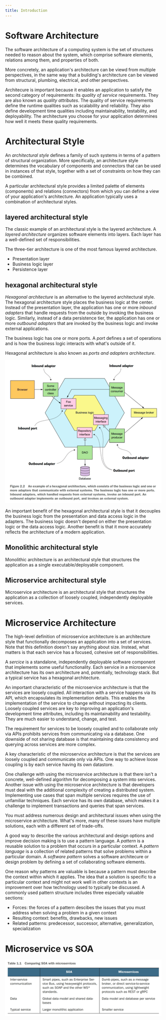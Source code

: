 ```yaml
---
title: Introduction
---
```


# Software Architecture
The software architecture of a computing system is the set of structures needed to reason about the system, which comprise software elements, relations among them, and properties of both.

More concretely, an application's architecture can be viewd from multiple perspectives, in the same way that a building's architecture can be viewed from structural, plumbing, electrical, and other perspectives.

Architecure is important because it enables an application to satisfy the second category of requirements: its *quality of service* requirements. They are also known as *quality attributes*. The quality of service requirements define the runtime qualities such as scalability and reliability. They also define development time qualities including maintainability, testability, and deployability. The architecture you choose for your application determines how well it meets these quality requirements.

# Architectural Style
An *architectural style* defines a family of such systems in terms of a pattern of structural organization. More specifically, an architecture style determines the vocabulary of components and connectors that can be used in instances of that style, together with a set of constraints on how they can be combined.

A particular architectural style provides a limited palette of elements (components) and relations (connectors) from which you can define a view of your application's architecture. An application typically uses a combination of architectural styles.

## layered architectural style
The classic example of an architectural style is the layered architecture. A *layered architecture* organizes software elements into layers. Each layer has a well-defined set of responsibilities.

The three-tier architecture is one of the most famous layered architecture.
- Presentation layer
- Business logic layer
- Persistence layer

## hexagonal architectural style
*Hexagonal architecture* is an alternative to the layered architectural style. The hexagonal architecture style places the business logic at the center. Instead of the presentation layer, the application has one or more *inbound adapters* that handle requests from the outside by invoking the business logic. Similarly, instead of a data persistence tier, the application has one or more *outbound adapters* that are invoked by the business logic and invoke external applications.

The business logic has one or more ports. A *port* defines a set of operations and is how the business logic interacts with what's outside of it.

Hexagonal architecture is also known as *ports and adapters architecture*.

![hexagonal architecture](/assets/images/microservices_patterns/hexagonal-architecture.jpeg)

An important benefit of the hexagonal architectural style is that it decouples the business logic from the presentation and data access logic in the adapters. The business logic doesn't depend on either the presentation logic or the data access logic. Another benefit is that it more accurately reflects the architecture of a modern application.

## Monolithic architectural style
Monolithic architecture is an architectural style that structures the application as a single executable/deployable component.

## Microservice architectural style
Microservice architecture is an architectural style that structures the application as a collection of loosely coupled, independently deployable services.

# Microservice Architecture
The high-level definition of microservice architecture is an architecture style that functionally decomposes an application into a set of services. Note that this definition doesn't say anything about size. Instead, what matters is that each service has a focused, cohesive set of responsibilities.

A *sercice* is a standalone, independently deployable software component that implements some useful functionality. Each service in a microservice architecture has its own architecture and, potentially, technology stack. But a typical service has a hexagonal architecture.

An important characteristic of the microservice architecture is that the services are loosely coupled. All interaction with a service happens via its API, which encapsulates its implementation details. This enables the implementation of the service to change without impacting its clients. Loosely coupled services are key to improving an application's development time attributes, including its maintainability and testability. They are much easier to understand, change, and test.

The requirement for services to be loosely coupled and to collaborate only via APIs prohibits services from communicating via a database. One downside of not sharing database is that maintaining data consistency and querying across services are more complex.

A key characteristic of the microservice architecture is that the services are loosely coupled and communicate only via APIs. One way to achieve loose coupling is by each service having its own datastore.

One challenge with using the microservice architecture is that there isn't a concrete, well-defined algorithm for decomposing a system into services. Another issue with using the microservice architecture is that developers must deal with the additional complexity of creating a distributed system. Implementing use cases that span multiple services requires the use of unfamiliar techniques. Each service has its own database, which makes it a challenge to implement transactions and queries that span services.

You must address numerous design and architectural issues when using the microservice architecture. What's more, many of these issues have multiple solutions, each with a different set of trade-offs.

A good way to describe the various architectural and design options and improve decision making is to use a pattern language. A *pattern* is a reusable solution to a problem that occurs in a particular context. A *pattern language* is a collection of related patterns that solve problems within a particular domain. A *software pattern* solves a software architecure or design problem by defining a set of collaborating software elements.

One reason why patterns are valuable is because a pattern must describe the context within which it applies. The idea that a solution is specific to a particular context and might not work well in other contexts is an improvement over how technology used to typically be discussed. A commonly used pattern structure includes three especially valuable sections:
- Forces: the forces of a pattern descibes the issues that you must address when solving a problem in a given context
- Resulting context: benefits, drawbacks, new issues
- Related patterns: predecessor, successor, alternative, generalization, specialization

# Microservice vs SOA
![compare-microservice-and-soa](/assets/images/microservices_patterns/compare-microservice-and-soa.jpg)